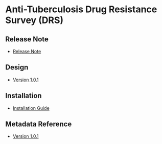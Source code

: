 # Anti-Tuberculosis Drug Resistance Survey (DRS)

## Release Note

- [Release Note](#tb-drs-release-note)

## Design

- [Version 1.0.1](#tb-drs-design)

## Installation

- [Installation Guide](#tb-drs-installation)

## Metadata Reference

- [Version 1.0.1](https://packages.dhis2.org/en/TB_DRS/1.0.1/DHIS2.36/TB_DRS_COMPLETE_1.0.1_DHIS2.36.xlsx)
